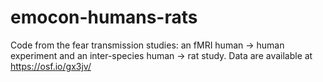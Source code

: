 # emocon-humans-rats
Code from the fear transmission studies: an fMRI human -> human experiment and an inter-species human -> rat study.
Data are available at https://osf.io/gx3jv/
